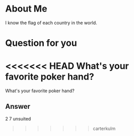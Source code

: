 # About Me
I know the flag of each country in the world. 

# Question for you 
<<<<<<< HEAD
What's your favorite poker hand?
=======
What's your favorite poker hand?

## Answer
2 7 unsuited
>>>>>>> carterkulm
